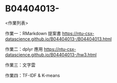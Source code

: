 # B04404013-
<作業列表>

作業一：RMarkdown 提案書 https://ntu-csx-datascience.github.io/B04404013-/B04404013.html

作業二：dplyr 應用 https://ntu-csx-datascience.github.io/B04404013-/hw3.html

作業三：文字雲 

作業四：TF-IDF & K-means 
